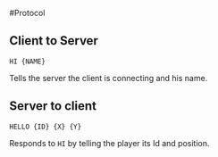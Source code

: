 #Protocol


## Client to Server
```
HI {NAME}
```
Tells the server the client is connecting and his name.


## Server to client
```
HELLO {ID} {X} {Y}
```
Responds to `HI` by telling the player its Id and position.